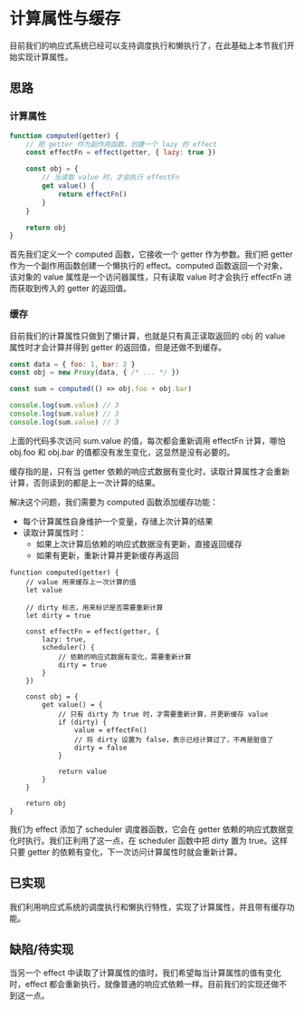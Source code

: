 # 计算属性与缓存

目前我们的响应式系统已经可以支持调度执行和懒执行了，在此基础上本节我们开始实现计算属性。

## 思路

### 计算属性

```js
function computed(getter) {
    // 把 getter 作为副作用函数，创建一个 lazy 的 effect
    const effectFn = effect(getter, { lazy: true })

    const obj = {
        // 当读取 value 时，才会执行 effectFn
        get value() {
            return effectFn()
        }
    }

    return obj
}
```

首先我们定义一个 computed 函数，它接收一个 getter 作为参数。我们把 getter 作为一个副作用函数创建一个懒执行的 effect。computed 函数返回一个对象，该对象的 value 属性是一个访问器属性，只有读取 value 时才会执行 effectFn 进而获取到传入的 getter 的返回值。

### 缓存

目前我们的计算属性只做到了懒计算，也就是只有真正读取返回的 obj 的 value 属性时才会计算并得到 getter 的返回值，但是还做不到缓存。

```js
const data = { foo: 1, bar: 2 }
const obj = new Proxy(data, { /* ... */ })

const sum = computed(() => obj.foo + obj.bar)

console.log(sum.value) // 3
console.log(sum.value) // 3
console.log(sum.value) // 3
```

上面的代码多次访问 sum.value 的值，每次都会重新调用 effectFn 计算，哪怕 obj.foo 和 obj.bar 的值都没有发生变化，这显然是没有必要的。

缓存指的是，只有当 getter 依赖的响应式数据有变化时，读取计算属性才会重新计算，否则读到的都是上一次计算的结果。  

解决这个问题，我们需要为 computed 函数添加缓存功能：

* 每个计算属性自身维护一个变量，存储上次计算的结果
* 读取计算属性时：
  * 如果上次计算后依赖的响应式数据没有更新，直接返回缓存
  * 如果有更新，重新计算并更新缓存再返回

```js{2-3,5-6,10-13,18-25}
function computed(getter) {
    // value 用来缓存上一次计算的值
    let value

    // dirty 标志，用来标识是否需要重新计算
    let dirty = true

    const effectFn = effect(getter, {
        lazy: true,
        scheduler() {
            // 依赖的响应式数据有变化，需要重新计算
            dirty = true
        }
    })

    const obj = {
        get value() = {
            // 只有 dirty 为 true 时，才需要重新计算，并更新缓存 value
            if (dirty) {
                value = effectFn()
                // 将 dirty 设置为 false，表示已经计算过了，不再是脏值了
                dirty = false
            }

            return value
        }
    }

    return obj
}
```

我们为 effect 添加了 scheduler 调度器函数，它会在 getter 依赖的响应式数据变化时执行。我们正利用了这一点，在 scheduler 函数中把 dirty 置为 true。这样只要 getter 的依赖有变化，下一次访问计算属性时就会重新计算。

## 已实现

我们利用响应式系统的调度执行和懒执行特性，实现了计算属性，并且带有缓存功能。

## 缺陷/待实现

当另一个 effect 中读取了计算属性的值时，我们希望每当计算属性的值有变化时，effect 都会重新执行，就像普通的响应式依赖一样。目前我们的实现还做不到这一点。
